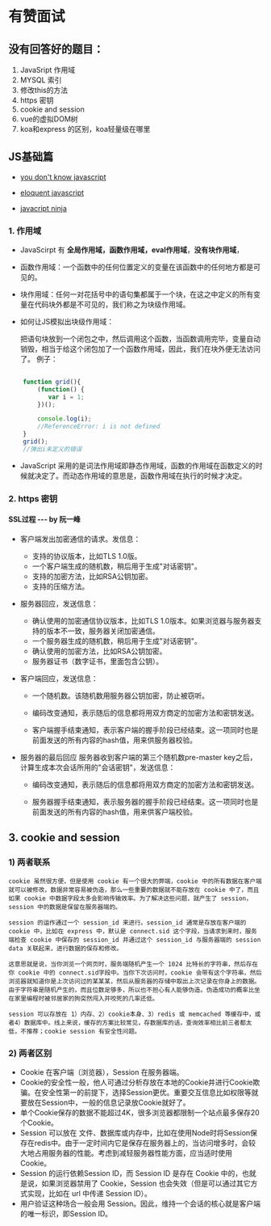 # 有赞面试

## 没有回答好的题目：


1. JavaSript 作用域
2. MYSQL 索引
3. 修改this的方法
4. https 密钥
5. cookie and session 
6. vue的虚拟DOM树
7. koa和express 的区别，koa轻量级在哪里

## JS基础篇
- [you don't know javascript](https://github.com/getify/You-Dont-Know-JS/blob/master/up%20%26%20going/ch1.md)

- [eloquent javascript](https://eloquentjavascript.net/)

- [javacript ninja](https://www.manning.com/books/secrets-of-the-javascript-ninja)


### 1. 作用域

- JavaScirpt 有 **全局作用域，函数作用域，eval作用域**，**没有块作用域**，

- 函数作用域：一个函数中的任何位置定义的变量在该函数中的任何地方都是可见的。

- 块作用域：任何一对花括号中的语句集都属于一个块，在这之中定义的所有变量在代码块外都是不可见的，我们称之为块级作用域。

- 如何让JS模拟出块级作用域：

    把语句块放到一个闭包之中，然后调用这个函数，当函数调用完毕，变量自动销毁，相当于给这个闭包加了一个函数作用域，因此，我们在块外便无法访问了。
    例子：
```js
    
    function grid(){
        (function() {
           var i = 1;
        })();

        console.log(i);
        //ReferenceError: i is not defined
    }
    grid();
    //弹出i未定义的错误
```
-  JavaScript 采用的是词法作用域即静态作用域，函数的作用域在函数定义的时候就决定了。而动态作用域的意思是，函数作用域在执行的时候才决定。


### 2. https 密钥

#### SSL过程 --- by 阮一峰


- 客户端发出加密通信的请求。发信息：
    - 支持的协议版本，比如TLS 1.0版。
    - 一个客户端生成的随机数，稍后用于生成"对话密钥"。
    - 支持的加密方法，比如RSA公钥加密。
    - 支持的压缩方法。

- 服务器回应，发送信息：
    - 确认使用的加密通信协议版本，比如TLS 1.0版本。如果浏览器与服务器支持的版本不一致，服务器关闭加密通信。
    -  一个服务器生成的随机数，稍后用于生成"对话密钥"。
    - 确认使用的加密方法，比如RSA公钥加密。
    - 服务器证书（数字证书，里面包含公钥）。
-  客户端回应，发送信息：
    - 一个随机数。该随机数用服务器公钥加密，防止被窃听。

    -  编码改变通知，表示随后的信息都将用双方商定的加密方法和密钥发送。

    -  客户端握手结束通知，表示客户端的握手阶段已经结束。这一项同时也是前面发送的所有内容的hash值，用来供服务器校验。
- 服务器的最后回应
服务器收到客户端的第三个随机数pre-master key之后，计算生成本次会话所用的"会话密钥"，发送信息：
    - 编码改变通知，表示随后的信息都将用双方商定的加密方法和密钥发送。

    - 服务器握手结束通知，表示服务器的握手阶段已经结束。这一项同时也是前面发送的所有内容的hash值，用来供客户端校验。



## 3. cookie and session

### 1) 两者联系

    cookie 虽然很方便，但是使用 cookie 有一个很大的弊端，cookie 中的所有数据在客户端就可以被修改，数据非常容易被伪造，那么一些重要的数据就不能存放在 cookie 中了，而且如果 cookie 中数据字段太多会影响传输效率。为了解决这些问题，就产生了 session，session 中的数据是保留在服务器端的。

    session 的运作通过一个 session_id 来进行。session_id 通常是存放在客户端的 cookie 中，比如在 express 中，默认是 connect.sid 这个字段，当请求到来时，服务端检查 cookie 中保存的 session_id 并通过这个 session_id 与服务器端的 session data 关联起来，进行数据的保存和修改。

    这意思就是说，当你浏览一个网页时，服务端随机产生一个 1024 比特长的字符串，然后存在你 cookie 中的 connect.sid字段中。当你下次访问时，cookie 会带有这个字符串，然后浏览器就知道你是上次访问过的某某某，然后从服务器的存储中取出上次记录在你身上的数据。由于字符串是随机产生的，而且位数足够多，所以也不担心有人能够伪造。伪造成功的概率比坐在家里编程时被邻居家的狗突然闯入并咬死的几率还低。

    session 可以存放在 1）内存、2）cookie本身、3）redis 或 memcached 等缓存中，或者4）数据库中。线上来说，缓存的方案比较常见，存数据库的话，查询效率相比前三者都太低，不推荐；cookie session 有安全性问题。
### 2) 两者区别
- Cookie 在客户端（浏览器），Session 在服务器端。 
- Cookie的安全性一般，他人可通过分析存放在本地的Cookie并进行Cookie欺骗。在安全性第一的前提下，选择Session更优。重要交互信息比如权限等就要放在Session中，一般的信息记录放Cookie就好了。 
- 单个Cookie保存的数据不能超过4K，很多浏览器都限制一个站点最多保存20个Cookie。 
- Session 可以放在 文件、数据库或内存中，比如在使用Node时将Session保存在redis中。由于一定时间内它是保存在服务器上的，当访问增多时，会较大地占用服务器的性能。考虑到减轻服务器性能方面，应当适时使用Cookie。 
- Session 的运行依赖Session ID，而 Session ID 是存在 Cookie 中的，也就是说，如果浏览器禁用了 Cookie，Session 也会失效（但是可以通过其它方式实现，比如在 url 中传递 Session ID）。 
- 用户验证这种场合一般会用 Session。因此，维持一个会话的核心就是客户端的唯一标识，即Session ID。

